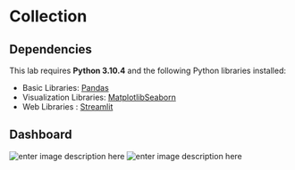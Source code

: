 # Collection

## Dependencies
This lab requires **Python 3.10.4** and the following Python libraries installed:
* Basic Libraries: [Pandas](https://pandas.pydata.org/)
* Visualization Libraries: [Matplotlib](http://matplotlib.org)[Seaborn](https://seaborn.pydata.org/)
* Web Libraries : [Streamlit](https://streamlit.io/)

## Dashboard
![enter image description here](https://i.ibb.co/dsTL5R2/Screenshot-2023-10-02-142353.jpg)
![enter image description here](https://i.ibb.co/dsTL5R2/Screenshot-2023-10-02-142353.jpg)

